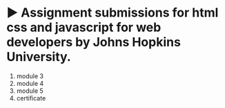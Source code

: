 # ▶ Assignment submissions for  **html css and javascript for web developers** by Johns Hopkins University.

1. module 3
2. module 4
3. module 5
4. certificate

